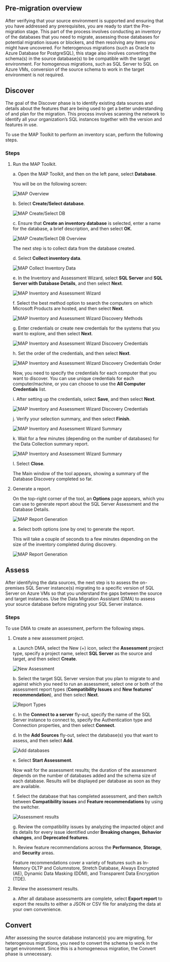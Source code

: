 ## Pre-migration overview

After verifying that your source environment is supported and ensuring that you have addressed any prerequisites, you are ready to start the Pre-migration stage. This part of the process involves conducting an inventory of the databases that you need to migrate, assessing those databases for potential migration issues or blockers, and then resolving any items you might have uncovered. For heterogenous migrations (such as Oracle to Azure Database for PostgreSQL), this stage also involves converting the schema(s) in the source database(s) to be compatible with the target environment. For homogenous migrations, such as SQL Server to SQL on Azure VMs, conversion of the source schema to work in the target environment is not required.

## Discover

The goal of the Discover phase is to identify existing data sources and details about the features that are being used to get a better understanding of and plan for the migration. This process involves scanning the network to identify all your organization’s SQL instances together with the version and features in use.

To use the MAP Toolkit to perform an inventory scan, perform the following steps.

### Steps

1. Run the MAP Toolkit.

    a. Open the MAP Toolkit, and then on the left pane, select **Database**.
    
    You will be on the following screen:
    
    ![MAP Overview](https://mpbdevcontent.azureedge.net/Images/scenario-assets/mapoverview.png)
    
    b. Select **Create/Select database**.
    
    ![MAP Create/Select DB](https://mpbdevcontent.azureedge.net/Images/scenario-assets/mapselectdb.png)
     
    c. Ensure that **Create an inventory database** is selected, enter a name for the database, a brief description, and then select **OK**.
    
    ![MAP Create/Select DB Overview](https://mpbdevcontent.azureedge.net/Images/scenario-assets/mapselectdboverview.png)
    
    The next step is to collect data from the database created.

    d. Select **Collect inventory data**.
    
    ![MAP Collect Inventory Data](https://mpbdevcontent.azureedge.net/Images/scenario-assets/mapcollectinventorydata.png)
    
    e. In the Inventory and Assessment Wizard, select **SQL Server** and **SQL Server with Database Details**, and then select **Next**.
    
    ![MAP Inventory and Assessment Wizard](https://mpbdevcontent.azureedge.net/Images/scenario-assets/mapinventorywizard.png)
    
    f. Select the best method option to search the computers on which Microsoft Products are hosted, and then select **Next**.
    
    ![MAP Inventory and Assessment Wizard Discovery Methods](https://mpbdevcontent.azureedge.net/Images/scenario-assets/mapdiscoverymethods.png)
    
    g. Enter credentials or create new credentials for the systems that you want to explore, and then select **Next**.
    
   ![MAP Inventory and Assessment Wizard Discovery Credentials](https://mpbdevcontent.azureedge.net/Images/scenario-assets/mapdiscoverycreds.png)
    
    h. Set the order of the credentials, and then select **Next**.
               
    ![MAP Inventory and Assessment Wizard Discovery Credentials Order](https://mpbdevcontent.azureedge.net/Images/scenario-assets/mapdiscoverycredsorder.png)
    
    Now, you need to specify the credentials for each computer that you want to discover. You can use unique credentials for each computer/machine, or you can choose to use the **All Computer Credentials** list.
    
    i. After setting up the credentials, select **Save**, and then select **Next**.
    
    ![MAP Inventory and Assessment Wizard Discovery Credentials](https://mpbdevcontent.azureedge.net/Images/scenario-assets/mapdiscoverycredsindividual.png)
    
    j. Verify your selection summary, and then select **Finish**.
    
    ![MAP Inventory and Assessment Wizard Summary](https://mpbdevcontent.azureedge.net/Images/scenario-assets/mapdiscoverysummary.png)
    
    k. Wait for a few minutes (depending on the number of databases) for the Data Collection summary report.
    
    ![MAP Inventory and Assessment Wizard Summary](https://mpbdevcontent.azureedge.net/Images/scenario-assets/mapdatacollectionsummary.png)
    
    l. Select **Close**.
    
    The Main window of the tool appears, showing a summary of the Database Discovery completed so far.
    
 2. Generate a report.
    
    On the top-right corner of the tool, an **Options** page appears, which you can use to generate report about the SQL Server Assessment and the Database Details.
    
    ![MAP Report Generation](https://mpbdevcontent.azureedge.net/Images/scenario-assets/mapexcelreport.png)
    
    a. Select both options (one by one) to generate the report.
    
    This will take a couple of seconds to a few minutes depending on the size of the inventory completed during discovery.
    
    ![MAP Report Generation](https://mpbdevcontent.azureedge.net/Images/scenario-assets/mapexcelreportdone.png)

## Assess

After identifying the data sources, the next step is to assess the on-premises SQL Server instance(s) migrating to a specific version of SQL Server on Azure VMs so that you understand the gaps between the source and target instances. Use the Data Migration Assistant (DMA) to assess your source database before migrating your SQL Server instance.

### Steps

To use DMA to create an assessment, perform the following steps.

1. Create a new assessment project.

    a. Launch DMA, select the New (+) icon, select the **Assessment** project type, specify a project name, select **SQL Server** as the source and target, and then select **Create**.
    
    ![New Assessment](https://mpbdevcontent.azureedge.net/Images/scenario-assets/dmanewproject.bmp)    
    
    b. Select the target SQL Server version that you plan to migrate to and against which you need to run an assessment, select one or both of the assessment report types (**Compatibility Issues** and **New features’ recommendation**), and then select **Next**.
    
    ![Report Types](https://mpbdevcontent.azureedge.net/Images/scenario-assets/dmaassessment.bmp)   
    
    c. In the **Connect to a server** fly-out, specify the name of the SQL Server instance to connect to, specify the Authentication type and Connection properties, and then select **Connect**.
    
    d. In the **Add Sources** fly-out, select the database(s) you that want to assess, and then select **Add**.
            
    ![Add databases](https://mpbdevcontent.azureedge.net/Images/scenario-assets/dmaadddb.bmp)   
    
    e. Select **Start Assessment**.
    
    Now wait for the assessment results; the duration of the assessment depends on the number of databases added and the schema size of each database. Results will be displayed per database as soon as they are available.
    
    f. Select the database that has completed assessment, and then switch between **Compatibility issues** and **Feature recommendations** by using the switcher.
    
    ![Assessment results](https://mpbdevcontent.azureedge.net/Images/scenario-assets/dmaassessmentresults.bmp)  
    
    g. Review the compatibility issues by analyzing the impacted object and its details for every issue identified under **Breaking changes**, **Behavior changes**, and **Deprecated features**.
    
    h. Review feature recommendations across the **Performance**, **Storage**, and **Security** areas.
    
    Feature recommendations cover a variety of features such as In-Memory OLTP and Columnstore, Stretch Database, Always Encrypted (AE), Dynamic Data Masking (DDM), and Transparent Data Encryption (TDE). 
    
2. Review the assessment results.

    a. After all database assessments are complete, select **Export report** to export the results to either a JSON or CSV file for analyzing the data at your own convenience.

## Convert

After assessing the source database instance(s) you are migrating, for heterogenous migrations, you need to convert the schema to work in the target environment. Since this is a homogeneous migration, the Convert phase is unnecessary.
